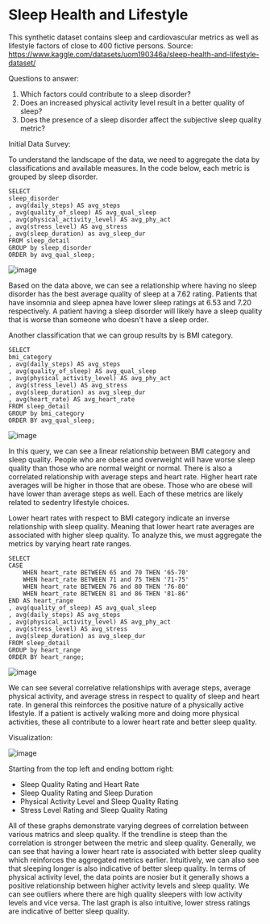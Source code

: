 # Sleep Health and Lifestyle
This synthetic dataset contains sleep and cardiovascular metrics as well as lifestyle factors of close to 400 fictive persons.
Source: https://www.kaggle.com/datasets/uom190346a/sleep-health-and-lifestyle-dataset/

Questions to answer:
1. Which factors could contribute to a sleep disorder?  
2. Does an increased physical activity level result in a better quality of sleep?
3. Does the presence of a sleep disorder affect the subjective sleep quality metric?

Initial Data Survey:

To understand the landscape of the data, we need to aggregate the data by classifications and available measures. In the code below, each metric is grouped by sleep disorder.

```
SELECT 
sleep_disorder
, avg(daily_steps) AS avg_steps
, avg(quality_of_sleep) AS avg_qual_sleep
, avg(physical_activity_level) AS avg_phy_act
, avg(stress_level) AS avg_stress
, avg(sleep_duration) as avg_sleep_dur
FROM sleep_detail
GROUP by sleep_disorder
ORDER by avg_qual_sleep;
```

![image](https://github.com/jqwin/joes_data_projects/assets/138724732/5a00b56c-e796-4649-9dc1-b01587a4df15)

Based on the data above, we can see a relationship where having no sleep disorder has the best average quality of sleep at a 7.62 rating. Patients that have insomnia and sleep apnea have lower sleep ratings at 6.53 and 7.20 respectively. A patient having a sleep disorder will likely have a sleep quality that is worse than someone who doesn't have a sleep order. 

Another classification that we can group results by is BMI category.

```
SELECT 
bmi_category
, avg(daily_steps) AS avg_steps
, avg(quality_of_sleep) AS avg_qual_sleep
, avg(physical_activity_level) AS avg_phy_act
, avg(stress_level) AS avg_stress
, avg(sleep_duration) as avg_sleep_dur
, avg(heart_rate) AS avg_heart_rate
FROM sleep_detail
GROUP by bmi_category
ORDER BY avg_qual_sleep;
```

![image](https://github.com/jqwin/joes_data_projects/assets/138724732/a271cc33-07df-43a9-bd1b-97f456a8b466)

In this query, we can see a linear relationship between BMI category and sleep quality. People who are obese and overweight will have worse sleep quality than those who are normal weight or normal. There is also a correlated relationship with average steps and heart rate. Higher heart rate averages will be higher in those that are obese. Those who are obese will have lower than average steps as well. Each of these metrics are likely related to sedentry lifestyle choices. 

Lower heart rates with respect to BMI category indicate an inverse relationship with sleep quality. Meaning that lower heart rate averages are associated with higher sleep quality. To analyze this, we must aggregate the metrics by varying heart rate ranges.

```
SELECT 
CASE
	WHEN heart_rate BETWEEN 65 and 70 THEN '65-70'
	WHEN heart_rate BETWEEN 71 and 75 THEN '71-75'
	WHEN heart_rate BETWEEN 76 and 80 THEN '76-80'
	WHEN heart_rate BETWEEN 81 and 86 THEN '81-86'
END AS heart_range
, avg(quality_of_sleep) AS avg_qual_sleep
, avg(daily_steps) AS avg_steps
, avg(physical_activity_level) AS avg_phy_act
, avg(stress_level) AS avg_stress
, avg(sleep_duration) as avg_sleep_dur
FROM sleep_detail
GROUP by heart_range
ORDER BY heart_range;
```

![image](https://github.com/jqwin/joes_data_projects/assets/138724732/9364c156-b077-46a7-ad11-d04782b4ef4c)

We can see several correlative relationships with average steps, average physical activity, and average stress in respect to quality of sleep and heart rate. In general this reinforces the positive nature of a physically active lifestyle. If a patient is actively walking more and doing more physical activities, these all contribute to a lower heart rate and better sleep quality.

Visualization:

![image](https://github.com/jqwin/joes_data_projects/assets/138724732/08b021c4-bfdc-43b7-bd89-56cdeea318b2)

Starting from the top left and ending bottom right:
- Sleep Quality Rating and Heart Rate
- Sleep Quality Rating and Sleep Duration
- Physical Activity Level and Sleep Quality Rating
- Stress Level Rating and Sleep Quality Rating

All of these graphs demonstrate varying degrees of correlation between various matrics and sleep quality. If the trendline is steep than the correlation is stronger between the metric and sleep quality. Generally, we can see that having a lower heart rate is associated with better sleep quality which reinforces the aggregated metrics earlier. Intuitively, we can also see that sleeping longer is also indicative of better sleep quality. In terms of physical activity level, the data points are nosier but it generally shows a positive relationship between higher activity levels and sleep quality. We can see outliers where there are high quality sleepers with low activity levels and vice versa. The last graph is also intuitive, lower stress ratings are indicative of better sleep quality.




